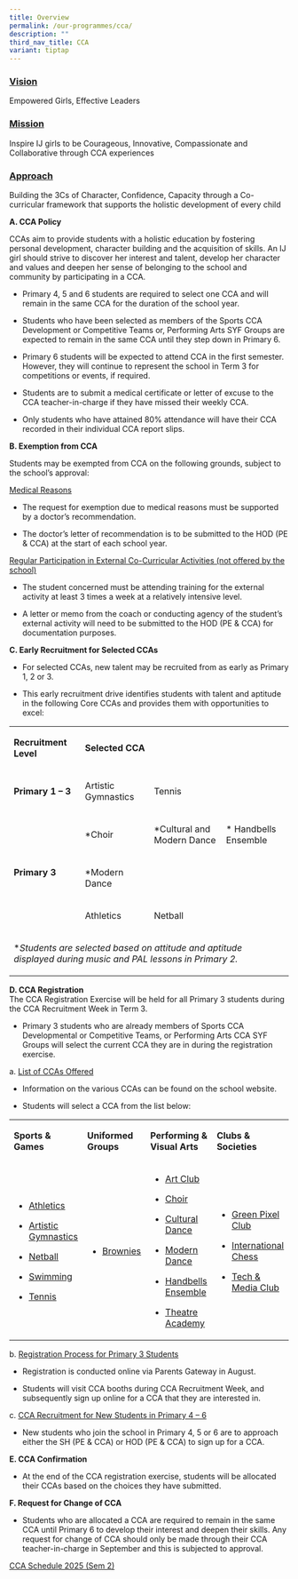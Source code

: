 ```yaml
---
title: Overview
permalink: /our-programmes/cca/
description: ""
third_nav_title: CCA
variant: tiptap
---
```

<h3><u>Vision</u></h3>
<p>Empowered Girls, Effective Leaders</p>
<h3><u>Mission</u></h3>
<p>Inspire IJ girls to be Courageous, Innovative, Compassionate and Collaborative
through CCA experiences</p>
<h3><u>Approach</u></h3>
<p>Building the 3Cs of Character, Confidence, Capacity through a Co-curricular
framework that supports the holistic development of every child</p>
<p><strong>A. CCA Policy</strong>
</p>
<p>CCAs aim to provide students with a holistic education by fostering personal
development, character building and the acquisition of skills. An IJ girl
should strive to discover her interest and talent, develop her character
and values and deepen her sense of belonging to the school and community
by participating in a CCA.</p>
<ul data-tight="true" class="tight">
<li>
<p>Primary 4, 5 and 6 students are required to select one CCA and will remain
in the same CCA for the duration of the school year.</p>
</li>
<li>
<p>Students who have been selected as members of the Sports CCA Development
or Competitive Teams or, Performing Arts SYF Groups are expected to remain
in the same CCA until they step down in Primary 6.</p>
</li>
<li>
<p>Primary 6 students will be expected to attend CCA in the first semester.
However, they will continue to represent the school in Term 3 for competitions
or events, if required.</p>
</li>
<li>
<p>Students are to submit a medical certificate or letter of excuse to the
CCA teacher-in-charge if they have missed their weekly CCA.</p>
</li>
<li>
<p>Only students who have attained 80% attendance will have their CCA recorded
in their individual CCA report slips.</p>
</li>
</ul>
<p><strong>B. Exemption from CCA</strong>
</p>
<p>Students may be exempted from CCA on the following grounds, subject to
the school’s approval:</p>
<p><u>Medical Reasons</u>
</p>
<ul data-tight="true" class="tight">
<li>
<p>The request for exemption due to medical reasons must be supported by
a doctor’s recommendation.</p>
</li>
<li>
<p>The doctor’s letter of recommendation is to be submitted to the HOD (PE
&amp; CCA) at the start of each school year.</p>
</li>
</ul>
<p><u>Regular Participation in External Co-Curricular Activities (not offered by the school)</u>
</p>
<ul data-tight="true" class="tight">
<li>
<p>The student concerned must be attending training for the external activity
at least 3 times a week at a relatively intensive level.</p>
</li>
<li>
<p>A letter or memo from the coach or conducting agency of the student’s
external activity will need to be submitted to the HOD (PE &amp; CCA) for
documentation purposes.</p>
</li>
</ul>
<p><strong>C. Early Recruitment for Selected CCAs</strong>
</p>
<ul data-tight="true" class="tight">
<li>
<p>For selected CCAs, new talent may be recruited from as early as Primary
1, 2 or 3.</p>
</li>
<li>
<p>This early recruitment drive identifies students with talent and aptitude
in the following Core CCAs and provides them with opportunities to excel:</p>
</li>
</ul>
<table style="minWidth: 100px">
<colgroup>
<col>
<col>
<col>
<col>
</colgroup>
<tbody>
<tr>
<td rowspan="1" colspan="1">
<p><strong>Recruitment Level</strong>
</p>
</td>
<td rowspan="1" colspan="3">
<p><strong>Selected CCA</strong>
</p>
</td>
</tr>
<tr>
<td rowspan="1" colspan="1">
<p><strong>Primary 1 – 3</strong>
</p>
</td>
<td rowspan="1" colspan="1">
<p>Artistic Gymnastics</p>
</td>
<td rowspan="1" colspan="1">
<p>Tennis</p>
</td>
<td rowspan="1" colspan="1">
<p></p>
</td>
</tr>
<tr>
<td rowspan="3" colspan="1">
<p><strong>Primary 3</strong>
</p>
<p></p>
<p></p>
</td>
<td rowspan="1" colspan="1">
<p>*Choir</p>
</td>
<td rowspan="1" colspan="1">
<p>*Cultural and Modern Dance</p>
</td>
<td rowspan="1" colspan="1">
<p>* Handbells Ensemble</p>
</td>
</tr>
<tr>
<td rowspan="1" colspan="1">
<p>*Modern Dance</p>
</td>
<td rowspan="1" colspan="1">
<p></p>
</td>
<td rowspan="1" colspan="1">
<p></p>
</td>
</tr>
<tr>
<td rowspan="1" colspan="1">
<p>Athletics</p>
</td>
<td rowspan="1" colspan="1">
<p>Netball</p>
</td>
<td rowspan="1" colspan="1">
<p></p>
</td>
</tr>
<tr>
<td rowspan="1" colspan="4">
<p>*<em>Students are selected based on attitude and aptitude displayed during music and PAL lessons in Primary 2.</em>
</p>
</td>
</tr>
</tbody>
</table>
<p><strong>D. CCA Registration</strong>
<br>The CCA Registration Exercise will be held for all Primary 3 students
during the CCA Recruitment Week in Term 3.</p>
<ul data-tight="true" class="tight">
<li>
<p>Primary 3 students who are already members of Sports CCA Developmental
or Competitive Teams, or Performing Arts CCA SYF Groups will select the
current CCA they are in during the registration exercise.</p>
</li>
</ul>
<p>a.&nbsp;<u>List of CCAs Offered</u>
</p>
<ul data-tight="true" class="tight">
<li>
<p>Information on the various CCAs can be found on the school website.</p>
</li>
<li>
<p>Students will select a CCA from the list below:</p>
</li>
</ul>
<table style="minWidth: 100px">
<colgroup>
<col>
<col>
<col>
<col>
</colgroup>
<tbody>
<tr>
<td rowspan="1" colspan="1">
<p><strong>Sports &amp; Games</strong>
</p>
</td>
<td rowspan="1" colspan="1">
<p><strong>Uniformed Groups</strong>
</p>
</td>
<td rowspan="1" colspan="1">
<p><strong>Performing &amp; Visual Arts</strong>
</p>
</td>
<td rowspan="1" colspan="1">
<p><strong>Clubs &amp; Societies</strong>
</p>
</td>
</tr>
<tr>
<td rowspan="1" colspan="1">
<ul data-tight="true" class="tight">
<li>
<p><a href="/our-programmes/cca/athletics/" rel="noopener noreferrer" target="_blank"><u>Athletics</u></a>
</p>
</li>
<li>
<p><a href="/our-programmes/cca/artistic-gymnastics/" rel="noopener noreferrer" target="_blank"><u>Artistic Gymnastics</u></a>
</p>
</li>
<li>
<p><a href="/our-programmes/cca/netball/" rel="noopener noreferrer" target="_blank"><u>Netball</u></a>
</p>
</li>
<li>
<p><a href="/our-programmes/cca/swimming/" rel="noopener noreferrer" target="_blank"><u>Swimming</u></a>
</p>
</li>
<li>
<p><a href="/our-programmes/cca/tennis/" rel="noopener noreferrer" target="_blank"><u>Tennis</u></a>
</p>
</li>
</ul>
</td>
<td rowspan="1" colspan="1">
<ul data-tight="true" class="tight">
<li>
<p><a href="/our-programmes/cca/brownies/" rel="noopener noreferrer" target="_blank"><u>Brownies</u></a>
</p>
</li>
</ul>
</td>
<td rowspan="1" colspan="1">
<ul data-tight="true" class="tight">
<li>
<p><a href="/our-programmes/cca/art-club/" rel="noopener noreferrer" target="_blank"><u>Art Club</u></a>
</p>
</li>
<li>
<p><a href="/our-programmes/cca/choir/" rel="noopener noreferrer" target="_blank"><u>Choir</u></a>
</p>
</li>
<li>
<p><a href="/our-programmes/cca/cultural-dance/" rel="noopener noreferrer" target="_blank"><u>Cultural Dance</u></a>
</p>
</li>
<li>
<p><a href="/our-programmes/cca/modern-dance/" rel="noopener noreferrer" target="_blank"><u>Modern Dance</u></a>
</p>
</li>
<li>
<p><a href="/our-programmes/cca/handbells-ensemble/" rel="noopener noreferrer" target="_blank"><u>Handbells Ensemble</u></a>
</p>
</li>
<li>
<p><a href="/our-programmes/cca/theatre-academy/" rel="noopener noreferrer" target="_blank"><u>Theatre Academy</u></a>
</p>
</li>
</ul>
</td>
<td rowspan="1" colspan="1">
<ul data-tight="true" class="tight">
<li>
<p><a href="/our-programmes/cca/green-club/" rel="noopener noreferrer" target="_blank"><u>Green Pixel Club</u></a>
</p>
</li>
<li>
<p><a href="/our-programmes/cca/international-chess/" rel="noopener noreferrer" target="_blank"><u>International Chess</u></a>
</p>
</li>
<li>
<p><a href="/our-programmes/cca/media-photography/" rel="noopener noreferrer" target="_blank"><u>Tech &amp; Media Club</u></a>
</p>
</li>
</ul>
</td>
</tr>
</tbody>
</table>
<p>b.&nbsp;<u>Registration Process for Primary 3 Students</u>
</p>
<ul data-tight="true" class="tight">
<li>
<p>Registration is conducted online via Parents Gateway in August.</p>
</li>
<li>
<p>Students will visit CCA booths during CCA Recruitment Week, and subsequently
sign up online for a CCA that they are interested in.</p>
</li>
</ul>
<p>c.&nbsp;<u>CCA Recruitment for New Students in Primary 4 – 6</u>
</p>
<ul data-tight="true" class="tight">
<li>
<p>New students who join the school in Primary 4, 5 or 6 are to approach
either the SH (PE &amp; CCA) or HOD (PE &amp; CCA) to sign up for a CCA.</p>
</li>
</ul>
<p><strong>E. CCA Confirmation</strong>
</p>
<ul data-tight="true" class="tight">
<li>
<p>At the end of the CCA registration exercise, students will be allocated
their CCAs based on the choices they have submitted.</p>
</li>
</ul>
<p><strong>F. Request for Change of CCA</strong>
</p>
<ul data-tight="true" class="tight">
<li>
<p>Students who are allocated a CCA are required to remain in the same CCA
until Primary 6 to develop their interest and deepen their skills. Any
request for change of CCA should only be made through their CCA teacher-in-charge
in September and this is subjected to approval.</p>
</li>
</ul>
<p></p>
<p></p>
<p><a href="/files/CCA_Schedule_2025__Sem_2__latest.pdf" rel="noopener nofollow" target="_blank">CCA Schedule 2025 (Sem 2)</a>
</p>